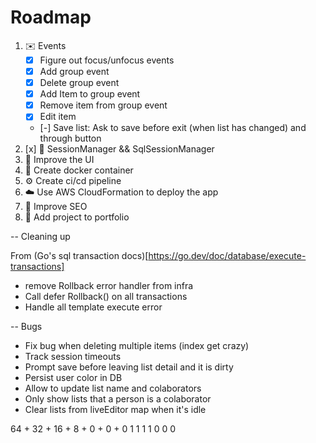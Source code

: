 # Roadmap

1. ✉️  Events
    - [x] Figure out focus/unfocus events
    - [x] Add group event
    - [x] Delete group event
    - [x] Add Item to group event
    - [x] Remove item from group event
    - [x] Edit item
    - [-] Save list: Ask to save before exit (when list has changed) and through button
2. [x] 📁 SessionManager && SqlSessionManager
3. 💅 Improve the UI
4. 🐳 Create docker container
5. ⚙  Create ci/cd pipeline
6. ☁️  Use AWS CloudFormation to deploy the app
7. 🔎 Improve SEO
8. 🎉 Add project to portfolio 


-- Cleaning up

From (Go's sql transaction docs)[https://go.dev/doc/database/execute-transactions]
- remove Rollback error handler from infra
- Call defer Rollback() on all transactions
- Handle all template execute error

-- Bugs

- Fix bug when deleting multiple items (index get crazy)
- Track session timeouts
- Prompt save before leaving list detail and it is dirty
- Persist user color in DB
- Allow to update list name and colaborators
- Only show lists that a person is a colaborator
- Clear lists from liveEditor map when it's idle

64 + 32 + 16 + 8 + 0 + 0 + 0
1    1     1   1   0   0   0



